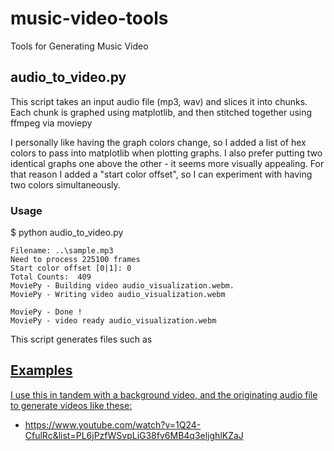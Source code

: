 # music-video-tools
Tools for Generating Music Video 

## audio_to_video.py
This script takes an input audio file (mp3, wav) and slices it into chunks.
Each chunk is graphed using matplotlib, and then stitched together using ffmpeg via moviepy

I personally like having the graph colors change, so I added a list of hex colors to pass
into matplotlib when plotting graphs.  I also prefer putting two identical graphs one above the other -
it seems more visually appealing.  For that reason I added a "start color offset", so I can experiment
with having two colors simultaneously.

### Usage
$ python audio_to_video.py
```shell
Filename: ..\sample.mp3
Need to process 225100 frames
Start color offset [0|1]: 0
Total Counts:  409
MoviePy - Building video audio_visualization.webm.
MoviePy - Writing video audio_visualization.webm

MoviePy - Done !
MoviePy - video ready audio_visualization.webm
```

This script generates files such as <a href="sample/sample.webm" alt="Sample output">

## Examples
I use this in tandem with a background video, and the originating audio file to generate videos like these:
- https://www.youtube.com/watch?v=1Q24-CfulRc&list=PL6jPzfWSvpLiG38fv6MB4q3eljghlKZaJ
